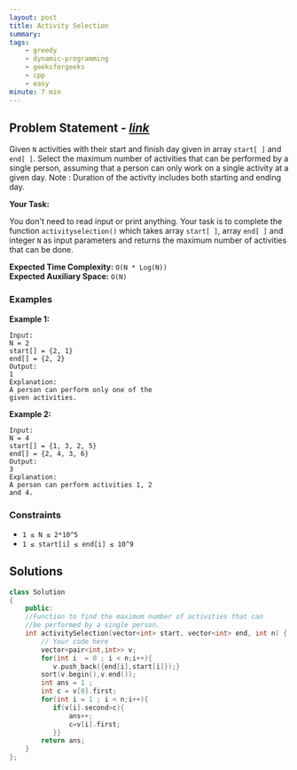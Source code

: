 ```yaml
---
layout: post
title: Activity Selection                   
summary:
tags:
    - greedy
    - dynamic-programming
    - geeksforgeeks
    - cpp
    - easy
minute: 7 min
---
```


## Problem Statement - [*link*](https://practice.geeksforgeeks.org/problems/activity-selection-1587115620/0/?track=DSASP-Greedy&batchId=154)  

Given `N` activities with their start and finish day given in array `start[ ]` and `end[ ]`. Select the maximum number of activities that can be performed by a single person, assuming that a person can only work on a single activity at a given day.
Note : Duration of the activity includes both starting and ending day. 

**Your Task:** 

You don't need to read input or print anything. Your task is to complete the function `activityselection()` which takes array `start[ ]`, array `end[ ]` and integer `N` as input parameters and returns the maximum number of activities that can be done.


**Expected Time Complexity:** `O(N * Log(N))`           
**Expected Auxiliary Space:** `O(N)`


### Examples

**Example 1:**   
```
Input:
N = 2
start[] = {2, 1}
end[] = {2, 2}
Output: 
1
Explanation:
A person can perform only one of the
given activities.
```

**Example 2:**   
```
Input:
N = 4
start[] = {1, 3, 2, 5}
end[] = {2, 4, 3, 6}
Output: 
3
Explanation:
A person can perform activities 1, 2
and 4.
```

### Constraints

+ `1 ≤ N ≤ 2*10^5`
+ `1 ≤ start[i] ≤ end[i] ≤ 10^9`

## Solutions

```cpp
class Solution
{
    public:
    //Function to find the maximum number of activities that can
    //be performed by a single person.
    int activitySelection(vector<int> start, vector<int> end, int n) {
        // Your code here
        vector<pair<int,int>> v;
        for(int i  = 0 ; i < n;i++){
           v.push_back({end[i],start[i]});}
        sort(v.begin(),v.end());
        int ans = 1 ;
        int c = v[0].first;
        for(int i = 1 ; i < n;i++){
           if(v[i].second>c){
               ans++;
               c=v[i].first;
           }}
        return ans;
    }
};
```

